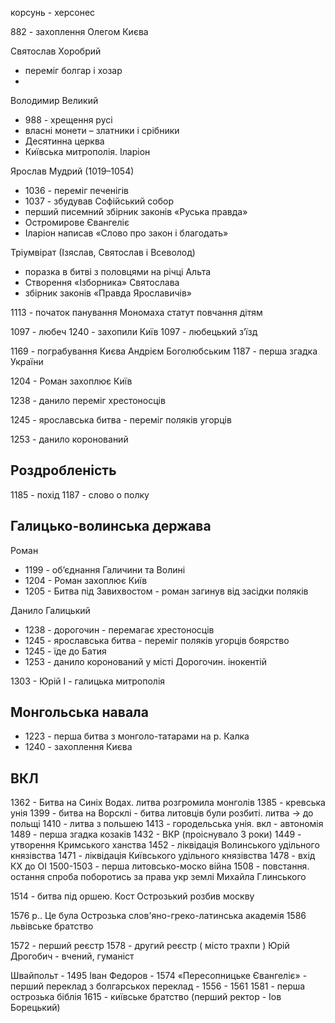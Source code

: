 корсунь - херсонес

882 - захоплення Олегом Києва


Святослав Хоробрий
- переміг болгар і хозар
- 

Володимир Великий
- 988 - хрещення русі
- власні монети – златники і срібники
- Десятинна церква
- Київська митрополія. Іларіон


Ярослав Мудрий (1019–1054)
- 1036 - переміг печенігів
- 1037 - збудував Софійський собор
- перший писемний збірник законів «Руська правда»
- Остромирове Євангеліє
- Іларіон написав «Слово про закон і благодать»


Тріумвірат (Ізяслав, Святослав і Всеволод)
- поразка в битві з половцями на річці Альта
- Створення «Ізборника» Святослава
- збірник законів «Правда Ярославичів»


1113 - початок панування Мономаха
статут
повчання дітям


1097 - любеч
1240 - захопили Київ
1097 - любецький зʼїзд

1169 - пограбування Києва Андрієм Боголюбським
1187 - перша згадка України

1204 - Роман захоплює Київ

1238 - данило переміг хрестоносців

1245 - ярославська битва - переміг поляків угорців


1253 - данило коронований

## Роздробленість

1185 - похід 
1187 - слово о полку

## Галицько-волинська держава

Роман
- 1199 - об’єднання Галичини та Волині
- 1204 - Роман захоплює Київ
- 1205 - Битва під Завихвостом - роман загинув від засідки поляків

Данило Галицький
- 1238 - дорогочин - перемагає хрестоносців
- 1245 - ярославська битва - переміг поляків угорців боярство
- 1245 - їде до Батия
- 1253 - данило коронований у місті Дорогочин.  інокентій



1303 - Юрій I - галицька митрополія


## Монгольська навала

- 1223 - перша битва з монголо-татарами на р. Калка
- 1240 - захоплення Києва



## ВКЛ


1362 - Битва на Синіх Водах. литва розгромила монголів
1385 - кревська унія
1399 - битва на Ворсклі - битва литовців були розбиті. литва -> до польщі
1410 - литва з польшею 
1413 - городельська унія. вкл - автономія
1489 - перша згадка козаків
1432 - ВКР (проіснувало 3 роки)
1449 - утворення Кримського ханства
1452 - ліквідація Волинського удільного князівства
1471 - ліквідація Київського удільного князівства
1478 - вхід КХ до ОІ
1500-1503 - перша литовсько-моско війна
1508 - повстання. остання спроба поборотись за права укр землі Михайла Глинського

1514 - битва під оршею. Кост Острозький розбив москву

1576 р.. Це була Острозька слов'яно-греко-латинська академія
1586 львівське братство

1572 - перший реєстр
1578 - другий реєстр ( місто трахпи )
Юрій Дрогобич - вчений, гуманіст

Швайпольт - 1495
Іван Федоров - 1574
«Пересопницьке Євангеліє» - перший переклад з  болгарськох
переклад - 1556 - 1561
1581 - перша острозька біблія
1615 - київське братство (перший ректор - Іов Борецький)



